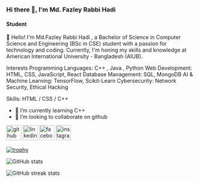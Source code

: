 ### Hi there 👋, I'm Md. Fazley Rabbi Hadi
#### Student
👋 Hello! I'm Md.Fazley Rabbi Hadi , a Bachelor of Science in Computer Science and Engineering (BSc in CSE) student with a passion for technology and coding. Currently, I'm honing my skills and knowledge at American International University - Bangladesh (AIUB).

Interests
Programming Languages:  C++ , Java , Python
Web Development: HTML, CSS, JavaScript, React
Database Management: SQL, MongoDB
AI & Machine Learning: TensorFlow, Scikit-Learn
Cybersecurity: Network Security, Ethical Hacking

Skills:  HTML / CSS / C++

- 🌱 I’m currently learning C++ 
- 👯 I’m looking to collaborate on github 


[<img src='https://cdn.jsdelivr.net/npm/simple-icons@3.0.1/icons/github.svg' alt='github' height='40'>](https://github.com/fazleyhadi)  [<img src='https://cdn.jsdelivr.net/npm/simple-icons@3.0.1/icons/linkedin.svg' alt='linkedin' height='40'>](https://www.linkedin.com/in/fazleyhadi/)  [<img src='https://cdn.jsdelivr.net/npm/simple-icons@3.0.1/icons/facebook.svg' alt='facebook' height='40'>](https://www.facebook.com/Fazleyhadi)  [<img src='https://cdn.jsdelivr.net/npm/simple-icons@3.0.1/icons/instagram.svg' alt='instagram' height='40'>](https://www.instagram.com/fazley_hadi/)  

[![trophy](https://github-profile-trophy.vercel.app/?username=fazleyhadi)](https://github.com/ryo-ma/github-profile-trophy)

![GitHub stats](https://github-readme-stats.vercel.app/api?username=fazleyhadi&show_icons=true)  

![GitHub streak stats](https://streak-stats.demolab.com/?user=fazleyhadi)  

